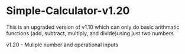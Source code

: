 # Simple-Calculator-v1.20

This is an upgraded version of v1.10 which can only do basic arithmatic functions (add, subtract, multiply, and divide)using just two numbers

v1.20 - Muliple number and operational inputs 
